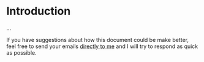 # Introduction

...

If you have suggestions about how this document could be make better, feel free to send your emails [directly to me](faisal+alumni-js-workshop@lighthouselabs.ca) and I will try to respond as quick as possible.